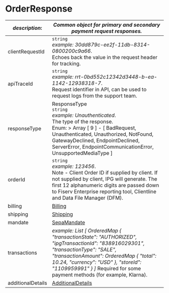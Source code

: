 
# OrderResponse

| *description*:   | *Common object for primary and secondary payment request responses.*|
|----|----|
| clientRequestId |    ``` string ```  <br/>  *example:   30dd879c-ee2f-11db-8314-0800200c9a66*.  <br/> Echoes back the value in the request header for tracking.|
| apiTraceId |    ``` string ```  <br/>  *example: rrt-0bd552c12342d3448-b-ea-1142-12938318-7*. <br/>  Request identifier in API, can be used to request logs from the support team.|
| responseType | ResponseType  <br/>   ``` string ```  <br/>  *example: Unauthenticated*.  <br/> The type of the response. <br/>  Enum:    > Array [ 9 ] - [ BadRequest, Unauthenticated, Unauthorized, NotFound, GatewayDeclined, EndpointDeclined, ServerError, EndpointCommunicationError, UnsupportedMediaType ]|
| orderId |    ``` string ``` <br/>   *example: 123456*.  <br/> Note - Client Order ID if supplied by client. If not supplied by client, IPG will generate. The first 12 alphanumeric digits are passed down to Fiserv Enterprise reporting tool, Clientline and Data File Manager (DFM).|
| billing | [Billing](?path=docs/schemas-md/Billing.md)|  
| shipping | [Shipping](?path=docs/schemas-md/Shipping.md)|  
| mandate | [SepaMandate](?path=docs/schemas-md/SepaMandate.md)|  
| transactions | *example: List [ OrderedMap { "transactionState": "AUTHORIZED", "ipgTransactionId": "838916029301", "transactionType": "SALE", "transactionAmount": OrderedMap { "total": 10.24, "currency": "USD" }, "storeId": "1109959991" } ]* Required for some payment methods (for example, Klarna).|
| additionalDetails | [AdditionalDetails](?path=docs/schemas-md/AdditionalDetails.md)|  
   
  

